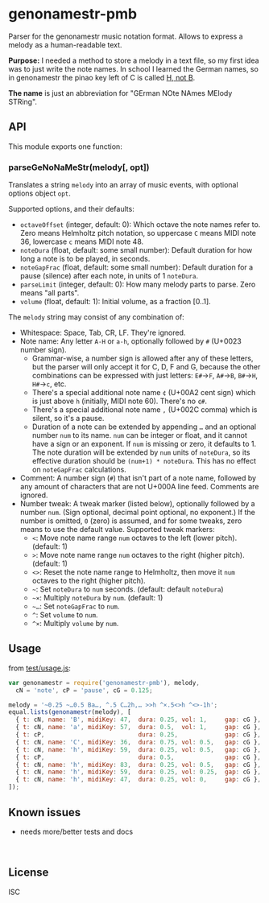 ﻿
<!--#echo json="package.json" key="name" underline="=" -->
genonamestr-pmb
===============
<!--/#echo -->

<!--#echo json="package.json" key="description" -->
Parser for the genonamestr music notation format. Allows to express a melody
as a human-readable text.
<!--/#echo -->

__Purpose:__
I needed a method to store a melody in a text file, so my first idea was to
just write the note names. In school I learned the German names, so in
genonamestr the pinao key left of C is called [H, not B][genona].

  [genona]: https://en.wikipedia.org/wiki/Key_signature_names_and_translations

__The name__ is just an abbreviation for "GErman NOte NAmes MElody STRing".


API
---

This module exports one function:

### parseGeNoNaMeStr(melody[, opt])

Translates a string `melody` into an array of music events,
with optional options object `opt`.

Supported options, and their defaults:

* `octaveOffset` (integer, default: 0):
  Which octave the note names refer to. Zero means Helmholtz pitch notation,
  so uppercase `C` means MIDI note 36, lowercase `c` means MIDI note 48.
* `noteDura` (float, default: some small number):
  Default duration for how long a note is to be played, in seconds.
* `noteGapFrac` (float, default: some small number):
  Default duration for a pause (silence) after each note,
  in units of 1 `noteDura`.
* `parseLimit` (integer, default: 0): How many melody parts to parse.
  Zero means "all parts".
* `volume` (float, default: 1):
  Initial volume, as a fraction [0..1].

The `melody` string may consist of any combination of:

* Whitespace: Space, Tab, CR, LF. They're ignored.
* Note name: Any letter `A-H` or `a-h`,
  optionally followed by `#` (U+0023 number sign).
  * Grammar-wise, a number sign is allowed after any of these letters,
    but the parser will only accept it for C, D, F and G, because
    the other combinations can be expressed with just letters:
    `E#`&rarr;`F`,
    `A#`&rarr;`B`,
    `B#`&rarr;`H`,
    `H#`&rarr;`c`,
    etc.
  * There's a special additional note name `¢` (U+00A2 cent sign)
    which is just above `h` (initially, MIDI note 60). There's no `¢#`.
  * There's a special additional note name `,` (U+002C comma)
    which is silent, so it's a pause.
  * Duration of a note can be extended by appending `…` and an optional
    number `num` to its name.
    `num` can be integer or float, and it cannot have a sign or an exponent.
    If `num` is missing or zero, it defaults to 1.
    The note duration will be extended by `num` units of `noteDura`,
    so its effective duration should be `(num+1) * noteDura`.
    This has no effect on `noteGapFrac` calculations.
* Comment: A number sign (`#`) that isn't part of a note name,
  followed by any amount of characters that are not U+000A line feed.
  Comments are ignored.
* Number tweak: A tweak marker (listed below),
  optionally followed by a number `num`.
  (Sign optional, decimal point optional, no exponent.)
  If the number is omitted, `0` (zero) is assumed,
  and for some tweaks, zero means to use the default value.
  Supported tweak markers:
  * `<`: Move note name range `num` octaves to the left (lower pitch).
    (default: 1)
  * `>`: Move note name range `num` octaves to the right (higher pitch).
    (default: 1)
  * `<>`: Reset the note name range to Helmholtz,
    then move it `num` octaves to the right (higher pitch).
  * `~`: Set `noteDura` to `num` seconds. (default: default `noteDura`)
  * `~×`: Multiply `noteDura` by `num`. (default: 1)
  * `~…`: Set `noteGapFrac` to `num`.
  * `^`: Set `volume` to `num`.
  * `^×`: Multiply `volume` by `num`.




Usage
-----

from [test/usage.js](test/usage.js):
<!--#include file="test/usage.js" start="  //#u" stop="  //#r"
  outdent="  " code="javascript" -->
<!--#verbatim lncnt="17" -->
```javascript
var genonamestr = require('genonamestr-pmb'), melody,
  cN = 'note', cP = 'pause', cG = 0.125;

melody = '~0.25 ~…0.5 Ba…, ^.5 C…2h,… >>h ^×.5<>h ^<>-1h';
equal.lists(genonamestr(melody), [
  { t: cN, name: 'B', midiKey: 47,  dura: 0.25, vol: 1,     gap: cG },
  { t: cN, name: 'a', midiKey: 57,  dura: 0.5,  vol: 1,     gap: cG },
  { t: cP,                          dura: 0.25,             gap: cG },
  { t: cN, name: 'C', midiKey: 36,  dura: 0.75, vol: 0.5,   gap: cG },
  { t: cN, name: 'h', midiKey: 59,  dura: 0.25, vol: 0.5,   gap: cG },
  { t: cP,                          dura: 0.5,              gap: cG },
  { t: cN, name: 'h', midiKey: 83,  dura: 0.25, vol: 0.5,   gap: cG },
  { t: cN, name: 'h', midiKey: 59,  dura: 0.25, vol: 0.25,  gap: cG },
  { t: cN, name: 'h', midiKey: 47,  dura: 0.25, vol: 0,     gap: cG },
]);
```
<!--/include-->



<!--#toc stop="scan" -->



Known issues
------------

* needs more/better tests and docs




&nbsp;


License
-------
<!--#echo json="package.json" key=".license" -->
ISC
<!--/#echo -->
